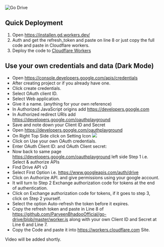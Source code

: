 ![Go Drive](https://raw.githubusercontent.com/ParveenBhadooOfficial/goindex/master/themes/logo.png)  

## Quick Deployment
1. Open https://installen.gd.workers.dev/  
2. Auth and get the refresh_token and paste on line 8 or just copy the full code and paste in Cloudflare workers.
3. Deploy the code to [Cloudflare Workers](https://www.cloudflare.com/workers)

## Use your own credentials and data (Dark Mode)
* Open https://console.developers.google.com/apis/credentials
* After creating project or if you already have one.
* Click create credentials.
* Select OAuth client ID.
* Select Web application.
* Give it a name. (anything for your own reference)
* In Authorized JavaScript origins add https://developers.google.com
* In Authorized redirect URIs add https://developers.google.com/oauthplayground
* Save and note down your Client ID and Secret
* Open https://developers.google.com/oauthplayground
* On Right Top Side click on Setting Icon ![](https://developers.google.com/oauthplayground/assets/images/settings.png)
* Click on Use your own OAuth credentials.
* Enter OAuth Client ID: and OAuth Client secret:
* Now back to same page https://developers.google.com/oauthplayground left side Step 1 i.e. Select & authorize APIs
* Find Drive API v3
* Select First Option i.e. https://www.googleapis.com/auth/drive
* Click on Authorize API. and give permissions using your google account.
* It will turn to Step 2 Exchange authorization code for tokens at the end of authentication.
* Click on Exchange authorization code for tokens, if it goes to step 3, click on Step 2 yourself.
* Select the option Auto-refresh the token before it expires.
* Copy the refresh token and paste in Line 8 of https://github.com/ParveenBhadooOfficial/go-drive/blob/master/worker.js along with your own Client ID and Secret at Line 6 and Line 7.
* Copy the Code and paste it into https://workers.cloudflare.com Site.

Video will be added shortly.
